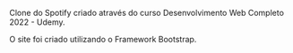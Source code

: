 Clone do Spotify criado através do curso Desenvolvimento Web Completo 2022 - Udemy.

O site foi criado utilizando o Framework Bootstrap.
